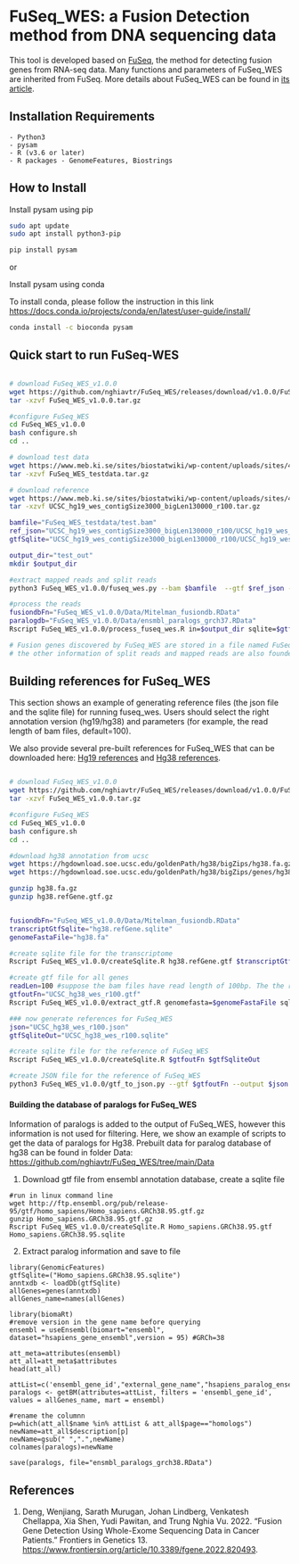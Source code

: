 
# FuSeq_WES: a Fusion Detection method from DNA sequencing data

This tool is developed based on [FuSeq](https://github.com/nghiavtr/FuSeq), the method for detecting fusion genes from RNA-seq data. Many functions and parameters of FuSeq_WES are inherited from FuSeq. More details about FuSeq_WES can be found in [its article](https://www.frontiersin.org/article/10.3389/fgene.2022.820493).


## Installation Requirements

	- Python3
	- pysam 
	- R (v3.6 or later) 
	- R packages - GenomeFeatures, Biostrings

## How to Install

Install pysam using pip

```sh
sudo apt update
sudo apt install python3-pip

pip install pysam
```
or 

Install pysam using conda

To install conda, please follow the instruction in this link https://docs.conda.io/projects/conda/en/latest/user-guide/install/ 

```sh
conda install -c bioconda pysam
```
## Quick start to run FuSeq-WES

```sh

# download FuSeq_WES_v1.0.0
wget https://github.com/nghiavtr/FuSeq_WES/releases/download/v1.0.0/FuSeq_WES_v1.0.0.tar.gz -O FuSeq_WES_v1.0.0.tar.gz
tar -xzvf FuSeq_WES_v1.0.0.tar.gz

#configure FuSeq_WES
cd FuSeq_WES_v1.0.0
bash configure.sh
cd ..

# download test data
wget https://www.meb.ki.se/sites/biostatwiki/wp-content/uploads/sites/4/2022/04/FuSeq_WES_testdata.tar.gz
tar -xzvf FuSeq_WES_testdata.tar.gz

# download reference 
wget https://www.meb.ki.se/sites/biostatwiki/wp-content/uploads/sites/4/2022/04/UCSC_hg19_wes_contigSize3000_bigLen130000_r100.tar.gz
tar -xzvf UCSC_hg19_wes_contigSize3000_bigLen130000_r100.tar.gz

bamfile="FuSeq_WES_testdata/test.bam"
ref_json="UCSC_hg19_wes_contigSize3000_bigLen130000_r100/UCSC_hg19_wes_contigSize3000_bigLen130000_r100.json"
gtfSqlite="UCSC_hg19_wes_contigSize3000_bigLen130000_r100/UCSC_hg19_wes_contigSize3000_bigLen130000_r100.sqlite"

output_dir="test_out"
mkdir $output_dir

#extract mapped reads and split reads
python3 FuSeq_WES_v1.0.0/fuseq_wes.py --bam $bamfile  --gtf $ref_json --mapq-filter --outdir $output_dir

#process the reads
fusiondbFn="FuSeq_WES_v1.0.0/Data/Mitelman_fusiondb.RData"
paralogdb="FuSeq_WES_v1.0.0/Data/ensmbl_paralogs_grch37.RData"
Rscript FuSeq_WES_v1.0.0/process_fuseq_wes.R in=$output_dir sqlite=$gtfSqlite fusiondb=$fusiondbFn paralogdb=$paralogdbFn out=$output_dir

# Fusion genes discovered by FuSeq_WES are stored in a file named FuSeq_WES_FusionFinal.txt
# the other information of split reads and mapped reads are also founded in the output folder

```

## Building references for FuSeq_WES
This section shows an example of generating reference files (the json file and the sqlite file) for running fuseq_wes.
Users should select the right annotation version (hg19/hg38) and parameters (for example, the read length of bam files, default=100).

We also provide several pre-built references for FuSeq_WES that can be downloaded here: [Hg19 references](https://www.meb.ki.se/sites/biostatwiki/wp-content/uploads/sites/4/2022/04/UCSC_hg19_wes_contigSize3000_bigLen130000_r100.tar.gz) and [Hg38 references](https://www.meb.ki.se/sites/biostatwiki/wp-content/uploads/sites/4/2022/04/UCSC_hg38_wes_contigSize3000_bigLen130000_r100.tar.gz).

```sh

# download FuSeq_WES_v1.0.0
wget https://github.com/nghiavtr/FuSeq_WES/releases/download/v1.0.0/FuSeq_WES_v1.0.0.tar.gz -O FuSeq_WES_v1.0.0.tar.gz
tar -xzvf FuSeq_WES_v1.0.0.tar.gz

#configure FuSeq_WES
cd FuSeq_WES_v1.0.0
bash configure.sh
cd ..

#download hg38 annotation from ucsc
wget https://hgdownload.soe.ucsc.edu/goldenPath/hg38/bigZips/hg38.fa.gz
wget https://hgdownload.soe.ucsc.edu/goldenPath/hg38/bigZips/genes/hg38.refGene.gtf.gz

gunzip hg38.fa.gz
gunzip hg38.refGene.gtf.gz


fusiondbFn="FuSeq_WES_v1.0.0/Data/Mitelman_fusiondb.RData"
transcriptGtfSqlite="hg38.refGene.sqlite"
genomeFastaFile="hg38.fa"

#create sqlite file for the transcriptome
Rscript FuSeq_WES_v1.0.0/createSqlite.R hg38.refGene.gtf $transcriptGtfSqlite

#create gtf file for all genes
readLen=100 #suppose the bam files have read length of 100bp. The the results can be slightly different if using this reference for input data with different read length.
gtfoutFn="UCSC_hg38_wes_r100.gtf"
Rscript FuSeq_WES_v1.0.0/extract_gtf.R genomefasta=$genomeFastaFile sqlite=$transcriptGtfSqlite fusiondb=$fusiondbFn readLen=$readLen out=$gtfoutFn

### now generate references for FuSeq_WES
json="UCSC_hg38_wes_r100.json"
gtfSqliteOut="UCSC_hg38_wes_r100.sqlite"

#create sqlite file for the reference of FuSeq_WES
Rscript FuSeq_WES_v1.0.0/createSqlite.R $gtfoutFn $gtfSqliteOut

#create JSON file for the reference of FuSeq_WES
python3 FuSeq_WES_v1.0.0/gtf_to_json.py --gtf $gtfoutFn --output $json

``` 

#### Building the database of paralogs for FuSeq_WES
Information of paralogs is added to the output of FuSeq_WES, however this information is not used for filtering. Here, we show an example of scripts to get the data of paralogs for Hg38. Prebuilt data for paralog database of hg38 can be found in folder Data: https://github.com/nghiavtr/FuSeq_WES/tree/main/Data

1. Download gtf file from ensembl annotation database, create a sqlite file
``` 
#run in linux command line
wget http://ftp.ensembl.org/pub/release-95/gtf/homo_sapiens/Homo_sapiens.GRCh38.95.gtf.gz
gunzip Homo_sapiens.GRCh38.95.gtf.gz
Rscript FuSeq_WES_v1.0.0/createSqlite.R Homo_sapiens.GRCh38.95.gtf Homo_sapiens.GRCh38.95.sqlite
``` 

2. Extract paralog information and save to file
``` 
library(GenomicFeatures)
gtfSqlite=("Homo_sapiens.GRCh38.95.sqlite")
anntxdb <- loadDb(gtfSqlite)
allGenes=genes(anntxdb)
allGenes_name=names(allGenes)

library(biomaRt)
#remove version in the gene name before querying
ensembl = useEnsembl(biomart="ensembl", dataset="hsapiens_gene_ensembl",version = 95) #GRCh=38

att_meta=attributes(ensembl)
att_all=att_meta$attributes
head(att_all)

attList=c('ensembl_gene_id',"external_gene_name","hsapiens_paralog_ensembl_gene","hsapiens_paralog_associated_gene_name","hsapiens_paralog_orthology_type")
paralogs <- getBM(attributes=attList, filters = 'ensembl_gene_id', values = allGenes_name, mart = ensembl)

#rename the columnn
p=which(att_all$name %in% attList & att_all$page=="homologs")
newName=att_all$description[p]
newName=gsub(" ",".",newName)
colnames(paralogs)=newName

save(paralogs, file="ensmbl_paralogs_grch38.RData")

``` 


## References
1. Deng, Wenjiang, Sarath Murugan, Johan Lindberg, Venkatesh Chellappa, Xia Shen, Yudi Pawitan, and Trung Nghia Vu. 2022. “Fusion Gene Detection Using Whole-Exome Sequencing Data in Cancer Patients.” Frontiers in Genetics 13. https://www.frontiersin.org/article/10.3389/fgene.2022.820493.

